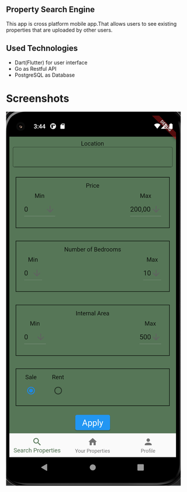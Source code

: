 ## Property Search Engine 
This app is cross platform mobile app.That allows users to see existing properties that are uploaded by other users.

## Used Technologies
- Dart(Flutter) for user interface
- Go as Restful API
- PostgreSQL as Database

# Screenshots
![alt text](https://github.com/MehmetMuratKafadaroglu/PropertySearchEngine/blob/master/assets/ss1.png?raw=true)
